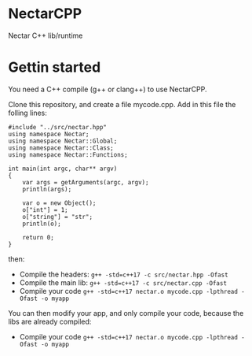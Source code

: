 # NectarCPP
Nectar C++ lib/runtime

# Gettin started

You need a C++ compile (g++ or clang++) to use NectarCPP.

Clone this repository, and create a file mycode.cpp. Add in this file the folling lines: 

```
#include "../src/nectar.hpp"
using namespace Nectar;
using namespace Nectar::Global;
using namespace Nectar::Class;
using namespace Nectar::Functions;

int main(int argc, char** argv)
{
	var args = getArguments(argc, argv);
	println(args);
	
	var o = new Object();
	o["int"] = 1;
	o["string"] = "str";
	println(o);

	return 0;
}
```

then:
- Compile the headers: `g++ -std=c++17 -c src/nectar.hpp -Ofast`
- Compile the main lib: `g++ -std=c++17 -c src/nectar.cpp -Ofast`
- Compile your code `g++ -std=c++17 nectar.o mycode.cpp -lpthread -Ofast -o myapp`

You can then modify your app, and only compile your code, because the libs are already compiled:
- Compile your code `g++ -std=c++17 nectar.o mycode.cpp -lpthread -Ofast -o myapp`

